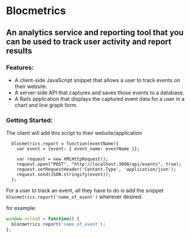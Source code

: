 # Blocmetrics
## An analytics service and reporting tool that you can be used to track user activity and report results

### Features:
 - A client-side JavaScript snippet that allows a user to track events on their website.
 - A server-side API that captures and saves those events to a database.
 - A Rails application that displays the captured event data for a user in a chart and line graph form.

### Getting Started:

The client will add this script to their website/application

```var blocmetrics = {};
  blocmetrics.report = function(eventName){
    var event = {event: { event_name: eventName }};

    var request = new XMLHttpRequest();
    request.open("POST", "http://localhost:3000/api/events", true);
    request.setRequestHeader('Content-Type', 'application/json');
    request.send(JSON.stringify(event));
  };
  ```


For a user to track an event, all they have to do is add the snippet `blocmetrics.report('name_of_event')` wherever desired.

for example:

```javascript
window.onload = function() {
  blocmetrics.report('name_of_event');
};
```
